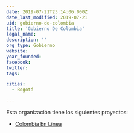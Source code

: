 ```yaml
---
date: 2019-07-21T23:14:06.000Z
date_last_modified: 2019-07-21
uid: gobierno-de-colombia
title: 'Gobierno De Colombia'
legal_name: 
description: ''
org_type: Gobierno
website: 
year_founded: 
facebook: 
twitter: 
tags:

cities: 
  - Bogotá

---
```


Esta organización tiene los siguientes proyectos:

- [Colombia En Linea](/proyectos/colombia-en-linea)
